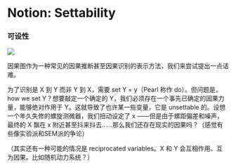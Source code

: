 # Notion: Settability

### 可设性

![](./graph/23.12.8.jpg)

因果图作为一种常见的因果推断甚至因果识别的表示方法，我们来尝试提出一点诘难。

为了识别是 X 到 Y 而非 Y 到 X，需要 set Y = y（Pearl 称作 do）。但问题是，how we set Y？想要敲定一个确定的 Y，我们必须存在一个事先已确定的因果力量，能够绝对作用于 Y。这就导致了也许某一些变量，它是 unsettable 的。设想一个年久失修的螺旋测微器，我们扭动设定了 x ——但是由于螺距偏差和噪声，最终的 X 飘在 x 附近甚至抖来抖去……那么我们还存在现实的因果吗？（感觉有些像实验派和SEM派的争论）

（其实还有一种可能的情况是 reciprocated variables。X 和 Y 会互相作用、互为因果。比如随机动力系统？）